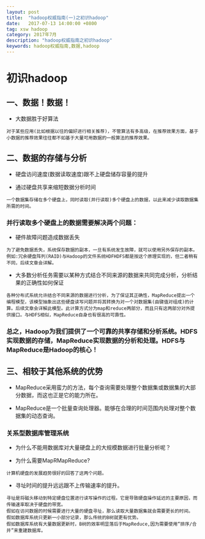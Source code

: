 ```yaml
---
layout: post
title:  "hadoop权威指南(一)之初识hadoop"
date:   2017-07-13 14:00:00 +0800
tag: xsw hadoop
category: 2017年7月
description: "hadoop权威指南之初识hadoop"
keywords: hadoop权威指南,数据,hadoop
---
```


# 初识hadoop

## 一、数据！数据！

- 大数据胜于好算法

```
对于某些应用(比如根据以往的偏好进行相关推荐)，不管算法有多高级，在推荐效果方面，基于小数据的推荐效果往往都不如基于大量可用数据的一般算法的推荐效果。
```

## 二、数据的存储与分析

- 硬盘访问速度(数据读取速度)跟不上硬盘储存容量的提升

- 通过硬盘共享来缩短数据分析时间

```
一个数据集存储在多个硬盘上，同时读取(并行读取)多个硬盘上的数据，以此来减少读取数据集所需的时间。
```

### 并行读取多个硬盘上的数据需要解决两个问题：

- 硬件故障问题造成数据丢失

```
为了避免数据丢失，系统保存数据的副本，一旦有系统发生故障，就可以使用另外保存的副本。例如:冗余硬盘阵列(RAID)与Hadoop的文件系统HDFHDFS都是按这个原理实现的，但二者稍有不同，后续文章会详解。
```

- 大多数分析任务需要以某种方式结合不同来源的数据来共同完成分析，分析结果的正确性如何保证

```
各种分布式系统允许结合不同来源的数据进行分析，为了保证其正确性，MapReduce提出一个编程模型，该模型抽象出这些硬盘读写问题并将其转换为对一个对数据集(由键值对组成)的计算。后续文章会详解此模型。此计算方式分为map和reduce两部分，而且只有这两部分对外提供接口。与HDFS相似，MapReduce自身也有很高的可靠性。
```

### 总之，Hadoop为我们提供了一个可靠的共享存储和分析系统。HDFS实现数据的存储，MapReduce实现数据的分析和处理。HDFS与MapReduce是Hadoop的核心！

## 三、相较于其他系统的优势

- MapReduce采用蛮力的方法，每个查询需要处理整个数据集或数据集的大部分数据，而这也正是它的能力所在。

- MapReduce是一个批量查询处理器。能够在合理的时间范围内处理对整个数据集的动态查询。

### 关系型数据库管理系统

- 为什么不能用数据库对大量硬盘上的大规模数据进行批量分析呢？

- 为什么需要MapRMapReduce?

```
计算机硬盘的发展趋势很好的回答了这两个问题。
```

- 寻址时间的提升远远跟不上传输速率的提升。

```
寻址是将磁头移动到特定硬盘位置进行读写操作的过程。它是导致硬盘操作延迟的主要原因，而传输速率取决于硬盘的带宽。
假如在访问数据的时候需要进行大量的硬盘寻址，那么读取大量数据集就会需要更长的时间。
假如数据库系统只更新一小部分记录，那么传统的B树就更有优势。
假如数据库系统有大量数据更新时，B树的效率明显落后于MapReduce,因为需要使用“排序/合并”来重建数据库。
```

